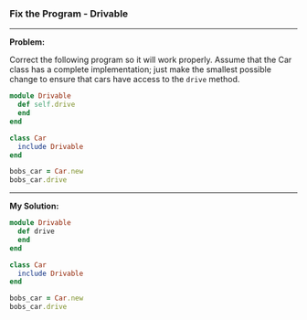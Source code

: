 ### Fix the Program - Drivable

---

**Problem:**  

Correct the following program so it will work properly. Assume that the Car class has a complete implementation; just make the smallest possible change to ensure that cars have access to the `drive` method.

```ruby
module Drivable
  def self.drive
  end
end

class Car
  include Drivable
end

bobs_car = Car.new
bobs_car.drive
```

---

**My Solution:**

```ruby
module Drivable
  def drive
  end
end

class Car
  include Drivable
end

bobs_car = Car.new
bobs_car.drive
```

